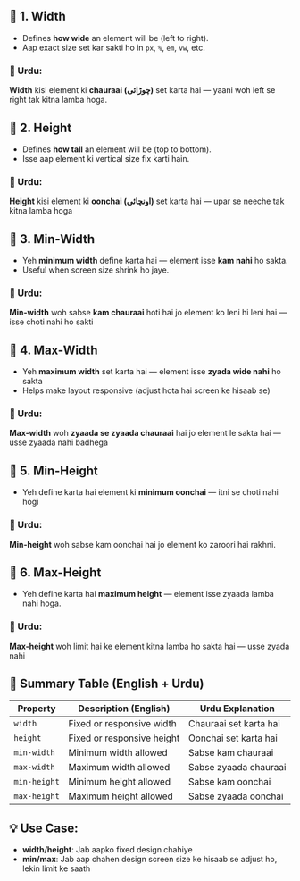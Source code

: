 ## 🔹 1. **Width**

* Defines **how wide** an element will be (left to right).
* Aap exact size set kar sakti ho in `px`, `%`, `em`, `vw`, etc.

### 💬 Urdu:

**Width** kisi element ki **chauraai (چوڑائی)** set karta hai — yaani woh left se right tak kitna lamba hoga.


## 🔹 2. **Height**

* Defines **how tall** an element will be (top to bottom).
* Isse aap element ki vertical size fix karti hain.

### 💬 Urdu:

**Height** kisi element ki **oonchai (اونچائی)** set karta hai — upar se neeche tak kitna lamba hoga

## 🔸 3. **Min-Width**

* Yeh **minimum width** define karta hai — element isse **kam nahi** ho sakta.
* Useful when screen size shrink ho jaye.

### 💬 Urdu:

**Min-width** woh sabse **kam chauraai** hoti hai jo element ko leni hi leni hai — isse choti nahi ho sakti



## 🔸 4. **Max-Width**

* Yeh **maximum width** set karta hai — element isse **zyada wide nahi** ho sakta
* Helps make layout responsive (adjust hota hai screen ke hisaab se)

### 💬 Urdu:

**Max-width** woh **zyaada se zyaada chauraai** hai jo element le sakta hai — usse zyaada nahi badhega



## 🔸 5. **Min-Height**

* Yeh define karta hai element ki **minimum oonchai** — itni se choti nahi hogi

### 💬 Urdu:

**Min-height** woh sabse kam oonchai hai jo element ko zaroori hai rakhni.




## 🔸 6. **Max-Height**

* Yeh define karta hai **maximum height** — element isse zyaada lamba nahi hoga.

### 💬 Urdu:

**Max-height** woh limit hai ke element kitna lamba ho sakta hai — usse zyada nahi


## 🔁 Summary Table (English + Urdu)

| Property     | Description (English)      | Urdu Explanation       |
| ------------ | -------------------------- | ---------------------- |
| `width`      | Fixed or responsive width  | Chauraai set karta hai |
| `height`     | Fixed or responsive height | Oonchai set karta hai  |
| `min-width`  | Minimum width allowed      | Sabse kam chauraai     |
| `max-width`  | Maximum width allowed      | Sabse zyaada chauraai  |
| `min-height` | Minimum height allowed     | Sabse kam oonchai      |
| `max-height` | Maximum height allowed     | Sabse zyaada oonchai   |

## 💡 Use Case:

* **width/height**: Jab aapko fixed design chahiye
* **min/max**: Jab aap chahen design screen size ke hisaab se adjust ho, lekin limit ke saath
